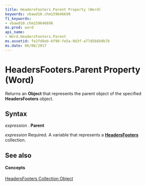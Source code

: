 ```yaml
---
title: HeadersFooters.Parent Property (Word)
keywords: vbawd10.chm159646698
f1_keywords:
- vbawd10.chm159646698
ms.prod: word
api_name:
- Word.HeadersFooters.Parent
ms.assetid: fe2fd8eb-6f90-fe5a-0d3f-a77d566b9b78
ms.date: 06/08/2017
---
```



# HeadersFooters.Parent Property (Word)

Returns an  **Object** that represents the parent object of the specified **HeadersFooters** object.


## Syntax

 _expression_ . **Parent**

 _expression_ Required. A variable that represents a **[HeadersFooters](Word.headersfooters.md)** collection.


## See also


#### Concepts


[HeadersFooters Collection Object](Word.headersfooters.md)

